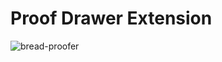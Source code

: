 # Proof Drawer Extension

![bread-proofer](https://upload.wikimedia.org/wikipedia/commons/8/8a/Home_Bread_Proofer.jpg "Bread proofer")